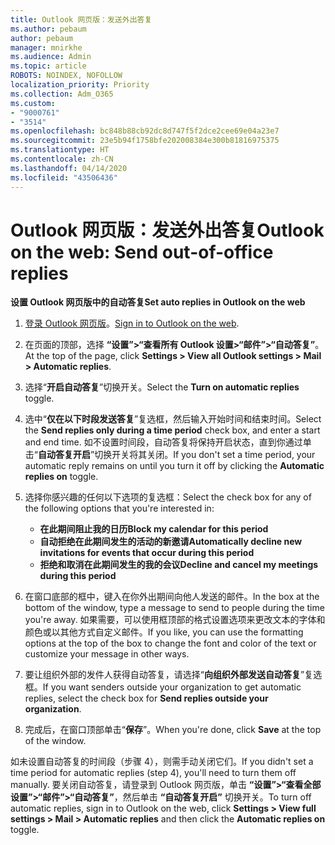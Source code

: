 ```yaml
---
title: Outlook 网页版：发送外出答复
ms.author: pebaum
author: pebaum
manager: mnirkhe
ms.audience: Admin
ms.topic: article
ROBOTS: NOINDEX, NOFOLLOW
localization_priority: Priority
ms.collection: Adm_O365
ms.custom:
- "9000761"
- "3514"
ms.openlocfilehash: bc848b88cb92dc8d747f5f2dce2cee69e04a23e7
ms.sourcegitcommit: 23e5b94f1758bfe202008384e300b81816975375
ms.translationtype: HT
ms.contentlocale: zh-CN
ms.lasthandoff: 04/14/2020
ms.locfileid: "43506436"
---
```

# <a name="outlook-on-the-web-send-out-of-office-replies"></a><span data-ttu-id="711d3-102">Outlook 网页版：发送外出答复</span><span class="sxs-lookup"><span data-stu-id="711d3-102">Outlook on the web: Send out-of-office replies</span></span>

<span data-ttu-id="711d3-103">**设置 Outlook 网页版中的自动答复**</span><span class="sxs-lookup"><span data-stu-id="711d3-103">**Set auto replies in Outlook on the web**</span></span>

1. <span data-ttu-id="711d3-104">[登录 Outlook 网页版](https://support.office.com/zh-CN/article/how-to-sign-in-to-outlook-on-the-web-763fab4d-0138-4814-b450-37fc286bcb79)。</span><span class="sxs-lookup"><span data-stu-id="711d3-104">[Sign in to Outlook on the web](https://support.office.com/zh-CN/article/how-to-sign-in-to-outlook-on-the-web-763fab4d-0138-4814-b450-37fc286bcb79).</span></span>

2. <span data-ttu-id="711d3-105">在页面的顶部，选择 **“设置”>“查看所有 Outlook 设置>“邮件”>“自动答复”**。</span><span class="sxs-lookup"><span data-stu-id="711d3-105">At the top of the page, click **Settings > View all Outlook settings > Mail > Automatic replies**.</span></span>

3. <span data-ttu-id="711d3-106">选择“**开启自动答复**”切换开关。</span><span class="sxs-lookup"><span data-stu-id="711d3-106">Select the **Turn on automatic replies** toggle.</span></span>

4. <span data-ttu-id="711d3-107">选中“**仅在以下时段发送答复**”复选框，然后输入开始时间和结束时间。</span><span class="sxs-lookup"><span data-stu-id="711d3-107">Select the **Send replies only during a time period** check box, and enter a start and end time.</span></span> <span data-ttu-id="711d3-108">如不设置时间段，自动答复将保持开启状态，直到你通过单击“**自动答复开启**”切换开关将其关闭。</span><span class="sxs-lookup"><span data-stu-id="711d3-108">If you don't set a time period, your automatic reply remains on until you turn it off by clicking the **Automatic replies on** toggle.</span></span>

5. <span data-ttu-id="711d3-109">选择你感兴趣的任何以下选项的复选框：</span><span class="sxs-lookup"><span data-stu-id="711d3-109">Select the check box for any of the following options that you're interested in:</span></span>
    - <span data-ttu-id="711d3-110">**在此期间阻止我的日历**</span><span class="sxs-lookup"><span data-stu-id="711d3-110">**Block my calendar for this period**</span></span>
    - <span data-ttu-id="711d3-111">**自动拒绝在此期间发生的活动的新邀请**</span><span class="sxs-lookup"><span data-stu-id="711d3-111">**Automatically decline new invitations for events that occur during this period**</span></span>
    - <span data-ttu-id="711d3-112">**拒绝和取消在此期间发生的我的会议**</span><span class="sxs-lookup"><span data-stu-id="711d3-112">**Decline and cancel my meetings during this period**</span></span>

6. <span data-ttu-id="711d3-113">在窗口底部的框中，键入在你外出期间向他人发送的邮件。</span><span class="sxs-lookup"><span data-stu-id="711d3-113">In the box at the bottom of the window, type a message to send to people during the time you're away.</span></span> <span data-ttu-id="711d3-114">如果需要，可以使用框顶部的格式设置选项来更改文本的字体和颜色或以其他方式自定义邮件。</span><span class="sxs-lookup"><span data-stu-id="711d3-114">If you like, you can use the formatting options at the top of the box to change the font and color of the text or customize your message in other ways.</span></span>

7. <span data-ttu-id="711d3-115">要让组织外部的发件人获得自动答复，请选择“**向组织外部发送自动答复**”复选框。</span><span class="sxs-lookup"><span data-stu-id="711d3-115">If you want senders outside your organization to get automatic replies, select the check box for **Send replies outside your organization**.</span></span>

8. <span data-ttu-id="711d3-116">完成后，在窗口顶部单击“**保存**”。</span><span class="sxs-lookup"><span data-stu-id="711d3-116">When you're done, click **Save** at the top of the window.</span></span>

<span data-ttu-id="711d3-117">如未设置自动答复的时间段（步骤 4），则需手动关闭它们。</span><span class="sxs-lookup"><span data-stu-id="711d3-117">If you didn't set a time period for automatic replies (step 4), you'll need to turn them off manually.</span></span> <span data-ttu-id="711d3-118">要关闭自动答复，请登录到 Outlook 网页版，单击 **“设置”>“查看全部设置”>“邮件”>“自动答复”**，然后单击 **“自动答复开启”** 切换开关。</span><span class="sxs-lookup"><span data-stu-id="711d3-118">To turn off automatic replies, sign in to Outlook on the web, click **Settings > View full settings > Mail > Automatic replies** and then click the **Automatic replies on** toggle.</span></span>
